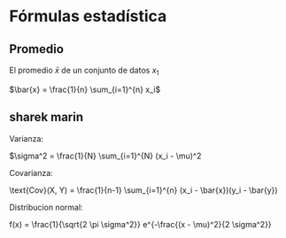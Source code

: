 # Fórmulas estadística



## Promedio


El promedio $\bar{x}$ de un conjunto de datos $x_1$

$\bar{x} = \frac{1}{n} \sum_{i=1}^{n} x_i$


## sharek marin 

Varianza:

$\sigma^2 = \frac{1}{N} \sum_{i=1}^{N} (x_i - \mu)^2

Covarianza: 

\text{Cov}(X, Y) = \frac{1}{n-1} \sum_{i=1}^{n} (x_i - \bar{x})(y_i - \bar{y})

Distribucion normal:

f(x) = \frac{1}{\sqrt{2 \pi \sigma^2}} e^{-\frac{(x - \mu)^2}{2 \sigma^2}}

